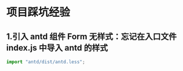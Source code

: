 # 项目踩坑经验

## 1.引入 antd 组件 Form 无样式：忘记在入口文件 index.js 中导入 antd 的样式

```js
import "antd/dist/antd.less";
```
